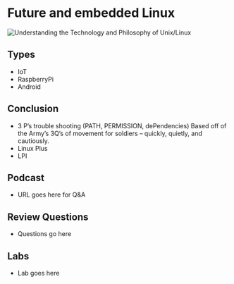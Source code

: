 # Future and embedded Linux
![Understanding the Technology and Philosophy of Unix/Linux](http://imgs.xkcd.com/comics/2038.png "Understanding the Technology and Philosophy of Unix/Linux")

## Types

   * IoT
   * RaspberryPi
   * Android
   
## Conclusion 
   
   * 3 P’s trouble shooting (PATH, PERMISSION, dePendencies) Based off of the Army’s 3Q’s of movement for soldiers – quickly, quietly, and cautiously.
   * Linux Plus 
   * LPI
   
## Podcast	

  * URL goes here for Q&A
  
## Review Questions

  * Questions go here
  
## Labs

  * Lab goes here
  
  